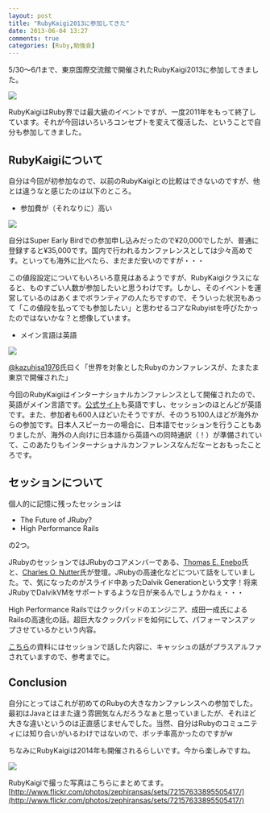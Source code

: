 ```yaml
---
layout: post
title: "RubyKaigi2013に参加してきた"
date: 2013-06-04 13:27
comments: true
categories: [Ruby,勉強会]
---
```


5/30〜6/1まで、東京国際交流館で開催されたRubyKaigi2013に参加してきました。

<img src="http://farm3.staticflickr.com/2886/8924755070_a89349e1a3_n.jpg"/>

RubyKaigiはRuby界では最大級のイベントですが、一度2011年をもって終了しています。それが今回はいろいろコンセプトを変えて復活した、ということで自分も参加してきました。

## RubyKaigiについて

自分は今回が初参加なので、以前のRubyKaigiとの比較はできないのですが、他とは違うなと感じたのは以下のところ。

- 参加費が（それなりに）高い

<img src="http://farm6.staticflickr.com/5346/8924581912_d947d91aa0_n.jpg"/>

自分はSuper Early Birdでの参加申し込みだったので¥20,000でしたが、普通に登録すると¥35,000です。国内で行われるカンファレンスとしては少々高めです。といっても海外に比べたら、まだまだ安いのですが・・・

この値段設定についてもいろいろ意見はあるようですが、RubyKaigiクラスになると、ものすごい人数が参加したいと思うわけです。しかし、そのイベントを運営しているのはあくまでボランティアの人たちですので、そういった状況もあって「この値段を払ってでも参加したい」と思わせるコアなRubyistを呼びたかったのではないかな？と想像しています。

- メイン言語は英語

<img src="http://farm6.staticflickr.com/5457/8924657854_2a9796348e_n.jpg"/>

[@kazuhisa1976](https://twitter.com/kazuhisa1976)氏曰く「世界を対象としたRubyのカンファレンスが、たまたま東京で開催された」

今回のRubyKaigiはインターナショナルカンファレンスとして開催されたので、英語がメイン言語です。[公式サイト](http://rubykaigi.org/2013/)も英語ですし、セッションのほとんどが英語です。また、参加者も600人ほどいたそうですが、そのうち100人ほどが海外からの参加です。日本人スピーカーの場合に、日本語でセッションを行うこともありましたが、海外の人向けに日本語から英語への同時通訳（！）が準備されていて、このあたりもインターナショナルカンファレンスなんだなーとおもったことろです。


## セッションについて

個人的に記憶に残ったセッションは

- The Future of JRuby?
- High Performance Rails

の2つ。

JRubyのセッションではJRubyのコアメンバーである、[Thomas E. Enebo](https://twitter.com/tom_enebo)氏と、[Charles O. Nutter](https://twitter.com/headius)氏が登壇。JRubyの高速化などについて話をしていました。で、気になったのがスライド中あったDalvik Generationという文字！将来JRubyでDalvikVMをサポートするような日が来るんでしょうかねぇ・・・

High Performance Railsではクックパッドのエンジニア、成田一成氏によるRailsの高速化の話。超巨大なクックパッドを如何にして、パフォーマンスアップさせているかという内容。

[こちら](https://speakerdeck.com/mirakui/high-performance-rails-long-edition)の資料にはセッションで話した内容に、キャッシュの話がプラスアルファされていますので、参考までに。


## Conclusion

自分にとってはこれが初めてのRubyの大きなカンファレンスへの参加でした。最初はJavaとはまた違う雰囲気なんだろうなぁと思っていましたが、それほど大きな違いというのは正直感じませんでした。当然、自分はRubyのコミュニティには知り合いがいるわけではないので、ボッチ率高かったのですがw 

ちなみにRubyKaigiは2014年も開催されるらしいです。今から楽しみですね。

<img src="http://farm4.staticflickr.com/3830/8924877780_d5b2395e65_n.jpg"/>

RubyKaigiで撮った写真はこちらにまとめてます。
[http://www.flickr.com/photos/zephiransas/sets/72157633895505417/](http://www.flickr.com/photos/zephiransas/sets/72157633895505417/)